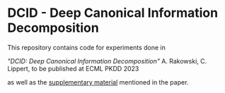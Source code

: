 # DCID - Deep Canonical Information Decomposition
This repository contains code for experiments done in 

*"DCID: Deep Canonical Information Decomposition"* A. Rakowski, C. Lippert, to be published at ECML PKDD 2023

as well as the [supplementary material](Deep_Canonical_Information_Decomposition___Supplementary_Material.pdf) mentioned in the paper.
